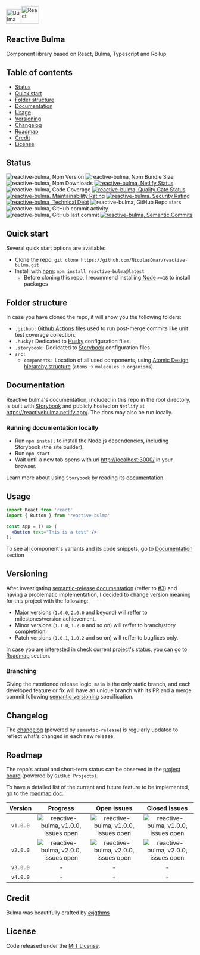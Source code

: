 [<img src="https://cdn.svgporn.com/logos/bulma.svg" title="Bulma" alt="Bulma" width="40px">](https://bulma.com/)[<img src="https://cdn.svgporn.com/logos/react.svg" title="React" alt="React" width="48px">](https://reactjs.org/)

## Reactive Bulma

Component library based on React, Bulma, Typescript and Rollup

## Table of contents

- [Status](#status)
- [Quick start](#quick-start)
- [Folder structure](#folder-structure)
- [Documentation](#documentation)
- [Usage](#usage)
- [Versioning](#versioning)
- [Changelog](#changelog)
- [Roadmap](#roadmap)
- [Credit](#credit)
- [License](#license)

## Status

 ![reactive-bulma, Npm Version](https://img.shields.io/github/package-json/v/nicolasomar/reactive-bulma?label=npm%20version&logo=npm&labelColor=535353&color=success&style=flat) ![reactive-bulma, Npm Bundle Size](https://img.shields.io/bundlephobia/min/reactive-bulma?label=bundle%20size&labelColor=535353&logo=npm&style=flat) ![reactive-bulma, Npm Downloads](https://img.shields.io/npm/dm/reactive-bulma?label=downloads&labelColor=535353&style=flat&logo=npm) [![reactive-bulma, Netlify Status](https://api.netlify.com/api/v1/badges/3101f2b5-0e28-4734-b749-ebb0e3e413c6/deploy-status)](https://app.netlify.com/sites/reactivebulma/deploys) ![reactive-bulma, Code Coverage](https://img.shields.io/codecov/c/github/nicolasomar/reactive-bulma?label=coverage&labelColor=535353&logo=codecov&style=flat) [![reactive-bulma, Quality Gate Status](https://sonarcloud.io/api/project_badges/measure?project=NicolasOmar_reactive-bulma&metric=alert_status)](https://sonarcloud.io/summary/new_code?id=NicolasOmar_reactive-bulma) [![reactive-bulma, Maintainability Rating](https://sonarcloud.io/api/project_badges/measure?project=NicolasOmar_reactive-bulma&metric=sqale_rating)](https://sonarcloud.io/summary/new_code?id=NicolasOmar_reactive-bulma) [![reactive-bulma, Security Rating](https://sonarcloud.io/api/project_badges/measure?project=NicolasOmar_reactive-bulma&metric=security_rating)](https://sonarcloud.io/summary/new_code?id=NicolasOmar_reactive-bulma) [![reactive-bulma, Technical Debt](https://sonarcloud.io/api/project_badges/measure?project=NicolasOmar_reactive-bulma&metric=sqale_index)](https://sonarcloud.io/summary/new_code?id=NicolasOmar_reactive-bulma) ![reactive-bulma, GitHub Repo stars](https://img.shields.io/github/stars/nicolasomar/reactive-bulma?label=stars&logo=github&labelColor=535353&style=flat) ![reactive-bulma, GitHub commit activity](https://img.shields.io/github/commit-activity/m/nicolasomar/reactive-bulma?logo=github) ![reactive-bulma, GitHub last commit](https://img.shields.io/github/last-commit/nicolasomar/reactive-bulma?logo=github) [![reactive-bulma, Semantic Commits](https://img.shields.io/badge/using-conventional%20commits-e10079?logo=conventional-commits)](https://github.com/semantic-release/semantic-release)

## Quick start

Several quick start options are available:

- Clone the repo: `git clone https://github.com/NicolasOmar/reactive-bulma.git`
- Install with [npm](https://www.npmjs.com/package/reactive-bulma): `npm install reactive-bulma@latest`
  - Before cloning this repo, I recommend installing [Node](https://nodejs.org/en/download/) `>=18` to install packages

## Folder structure

In case you have cloned the repo, it will show you the following folders:
- `.github:` [Github Actions](https://github.com/features/actions/) files used to run post-merge.commits like unit test coverage collection.
- `.husky:` Dedicated to [Husky](https://typicode.github.io/husky/) configuration files.
- `.storybook:` Dedicated to [Storybook](https://storybook.js.org/) configuration files.
- `src:`
  - `components:` Location of all used components, using [Atomic Design hierarchy structure](https://atomicdesign.bradfrost.com/chapter-2/) (`atoms` -> `molecules` -> `organisms`).

## Documentation

Reactive bulma's documentation, included in this repo in the root directory, is built with [Storybook](https://storybook.js.org/) and publicly hosted on `Netlify` at <https://reactivebulma.netlify.app/>. The docs may also be run locally.

### Running documentation locally
- Run `npm install` to install the Node.js dependencies, including Storybook (the site builder).
- Run `npm start`
- Wait until a new tab opens with url <http://localhost:3000/> in your browser.

Learn more about using `Storybook` by reading its [documentation](https://storybook.js.org/docs/react/get-started/install).

## Usage
```jsx
import React from 'react'
import { Button } from 'reactive-bulma'

const App = () => (
  <Button text="This is a test" />
);
```
To see all component's variants and its code snippets, go to [Documentation](#documentation) section

## Versioning

After investigating [semantic-release documentation](https://semantic-release.gitbook.io/semantic-release/) (reffer to [#3](https://github.com/NicolasOmar/reactive-bulma/issues/3)) and having a problematic implementation, I decided to change version meaning for this project with the following:
- Major versions (`1.0.0`, `2.0.0` and beyond) will reffer to milestones/version achievement.
- Minor versions (`1.1.0`, `1.2.0` and so on) will reffer to branch/story completition.
- Patch versions (`1.0.1`, `1.0.2` and so on) will reffer to bugfixes only.

In case you are interested in check current project's status, you can go to [Roadmap](#roadmap) section.

### Branching

Giving the mentioned release logic, `main` is the only static branch, and each developed feature or fix will have an unique branch with its PR and a merge commit following [semantic versioning](https://semver.org/) specification.

## Changelog

The [changelog](https://github.com/NicolasOmar/reactive-bulma/blob/main/CHANGELOG.md) (powered by `semantic-release`) is regularly updated to reflect what's changed in each new release.

## Roadmap

The repo's actual and short-term status can be observed in the [project board](https://github.com/users/NicolasOmar/projects/3) (powered by `GitHub Projects`).

To have a detailed list of the current and future feature to be implemented, go to the [roadmap doc](https://docs.google.com/document/d/1kWX-dDTD-cQUeB_Vbu0K6xRvtHaSA38h76yQnhiCe9U).

| Version | Progress | Open issues | Closed issues
| :---: | :---: | :---: | :---: |
| `v1.0.0` | ![reactive-bulma, v1.0.0, issues open](https://img.shields.io/github/milestones/progress-percent/nicolasomar/reactive-bulma/1?label=%20&style=flat) | ![reactive-bulma, v1.0.0, issues open](https://img.shields.io/github/milestones/issues-closed/nicolasomar/reactive-bulma/1?label=%20&style=flat) | ![reactive-bulma, v1.0.0, issues open](https://img.shields.io/github/milestones/issues-open/nicolasomar/reactive-bulma/1?label=%20&style=flat) |
| `v2.0.0` | ![reactive-bulma, v2.0.0, issues open](https://img.shields.io/github/milestones/progress-percent/nicolasomar/reactive-bulma/2?label=%20&style=flat) | ![reactive-bulma, v2.0.0, issues open](https://img.shields.io/github/milestones/issues-closed/nicolasomar/reactive-bulma/2?label=%20&style=flat) | ![reactive-bulma, v2.0.0, issues open](https://img.shields.io/github/milestones/issues-open/nicolasomar/reactive-bulma/2?label=%20&style=flat) |
| `v3.0.0` | - | - | - |
| `v4.0.0` | - | - | - |

## Credit

Bulma was beautifully crafted by [@jgthms](https://github.com/jgthms)

## License
Code released under the [MIT License](https://github.com/nicolasomar/reactive-bulma/blob/main/LICENSE).